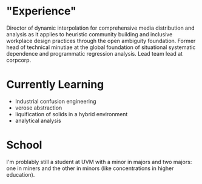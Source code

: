 # "Experience"
Director of dynamic interpolation for comprehensive media distribution and analysis as it applies to heuristic community building and inclusive workplace design practices through the open ambiguity foundation. Former head of technical minutiae at the global foundation of situational systematic dependence and programmatic regression analysis. Lead team lead at corpcorp. 

# Currently Learning
- Industrial confusion engineering
- verose abstraction
- liquification of solids in a hybrid environment
- analytical analysis

# School 
I'm problably still a student at UVM with a minor in majors and two majors: one in miners and the other in minors (like concentrations in higher education). 
